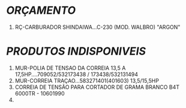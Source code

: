 # *ORÇAMENTO*
1. RÇ-CARBURADOR SHINDAIWA...C-230 (MOD. WALBRO) "ARGON"


# *PRODUTOS INDISPONIVEIS*
1. MUR-POLIA DE TENSAO DA CORREIA 13,5 A 17,5HP....709052/532173438 / 173438/532131494 
2. MUR-CORREIA TRAÇAO...583271401(401603) 13,5/15,5HP 
3. CORREIA DE TENSÃO PARA CORTADOR DE GRAMA BRANCO B4T 6000TR  - 10601990 
4. 